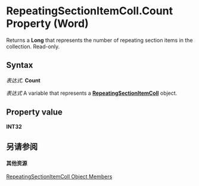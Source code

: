 
# RepeatingSectionItemColl.Count Property (Word)

Returns a  **Long** that represents the number of repeating section items in the collection. Read-only.


## Syntax

 _表达式_. **Count**

 _表达式_ A variable that represents a **[RepeatingSectionItemColl](00e9f159-99e2-834d-545c-708586eacef5.md)** object.


## Property value

 **INT32**


## 另请参阅


#### 其他资源


[RepeatingSectionItemColl Object Members](http://msdn.microsoft.com/library/b8a5d7cd-9d30-3434-979d-dcc939d77cc1%28Office.15%29.aspx)